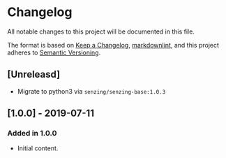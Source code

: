 # Changelog

All notable changes to this project will be documented in this file.

The format is based on [Keep a Changelog](https://keepachangelog.com/en/1.0.0/),
[markdownlint](https://dlaa.me/markdownlint/),
and this project adheres to [Semantic Versioning](https://semver.org/spec/v2.0.0.html).

## [Unreleasd]

- Migrate to python3 via `senzing/senzing-base:1.0.3`

## [1.0.0] - 2019-07-11

### Added in 1.0.0

- Initial content.
